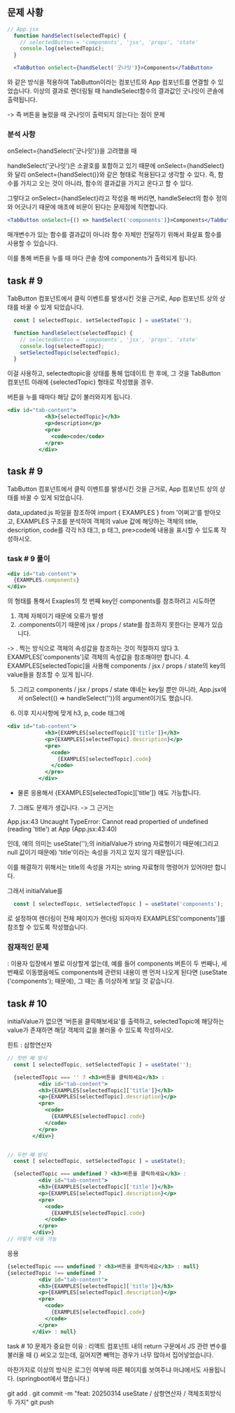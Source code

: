 ## 문제 사황

``` jsx
// App.jsx
  function handSelect(selectedTopic) {
    // selectedButton = 'components', 'jsx', 'props', 'state'
    console.log(selectedTopic);
  }

  <TabButton onSelect={handSelect('굿나잇')}>Components</TabButton>
```
와 같은 방식을 적용하여 TabButton이라는 컴포넌트와 App 컴포넌트를 연결할 수 있었습니다.
이상의 결과로 렌더링될 때 handleSelect함수의 결과값인 굿나잇이 콘솔에 출력됩니다.

-> 즉 버튼을 눌렀을 때 굿나잇이 출력되지 않는다는 점이 문제

### 분석 사항

onSelect={handSelect('굿나잇')}을 고려했을 때

handleSelect('굿나잇')은 소괄호를 포함하고 있기 때문에 onSelect={handSelect}와 달리
onSelect={handSelect()}와 같은 형태로 적용된다고 생각할 수 있다.
즉, 함수를 가지고 오는 것이 아니라, 함수의 결과값을 가지고 온다고 할 수 있다.

그렇다고 onSelect={handSelect}라고 작성을 해 버리면, handleSelect의 함수 정의와 
어긋나기 때문에 애초에 비문이 된다는 문제점에 직면합니다.


``` jsx
<TabButton onSelect={() => handSelect('components')}>Components</TabButton>
```

매개변수가 있는 함수를 결과값이 아니라 함수 자체만 전달하기 위해서 화살표 함수를 사용할 수 있습니다.

이를 통해 버튼을 누를 때 마다 콘솔 창에 components가 출력되게 됩니다.

## task # 9

TabButton 컴포넌트에서 클릭 이벤트를 발생시킨 것을 근거로, App 컴포넌트 상의 상태를 바꿀 수 있게 되었습니다.

``` jsx
  const [ selectedTopic, setSelectedTopic ] = useState('');

  function handleSelect(selectedTopic) {
    // selectedButton = 'components', 'jsx', 'props', 'state'
    console.log(selectedTopic);
    setSelectedTopic(selectedTopic);
  }
```
이걸 사용하고, selectedtopic을 상태를 통해 업데이트 한 후에,
그 것을 TabButton 컴포넌트 아래에 {selectedTopic} 형태로 작성했을 경우.

버튼을 누를 때마다 해당 값이 불러와지게 됩니다.

``` jsx
<div id="tab-content">
            <h3>{selectedTopic}</h3>
            <p>description</p>
            <pre>
              <code>code</code>
            </pre>
          </div>
```

## task # 9

TabButton 컴포넌트에서 클릭 이벤트를 발생시킨 것을 근거로, App 컴포넌트 상의 상태를 바꿀 수 있게 되었습니다.

data_updated.js 파일을 참조하여 import { EXAMPLES } from '어쩌고'를 받아오고, EXAMPLES 구조를 분석하여
객체의 value 값에 해당하는 객체의 title, description, code를 각각 h3 태그, p 태그, pre>code에 내용을 표시할 수 있도록 작성하시오.

### task # 9 풀이

``` jsx
<div id="tab-content">
  {EXAMPLES.components}
</div>
```
의 형태를 통해서 Exaples의 첫 번째 key인 components를 참조하려고 시도하면

1. 객체 자체이기 때문에 오류가 발생
2. .components이기 때문에 jsx / props / state를 참조하지 못한다는 문제가 있습니다.

  -> . 찍는 방식으로 객체의 속성값을 참조하는 것이 적절하지 않다
3. EXAMPLES['components']로 객체의 속성값을 참조해야만 합니다.
4. EXAMPLES[selectedTopic]을 사용해 components / jsx / props / state의 key의 value들을 참조할 수 있게 됩니다.

5. 그리고 components / jsx / props / state 얘네는 key일 뿐만 아니라, App.jsx에서 onSelect{() => handleSelect('')}의 argument이기도 했습니다.

6. 이후 지시사항에 맞게 h3, p, code 태그에
``` jsx
<div id="tab-content">
            <h3>{EXAMPLES[selectedTopic]['title']}</h3>
            <p>{EXAMPLES[selectedTopic].description}</p>
            <pre>
              <code>
                {EXAMPLES[selectedTopic].code}
              </code>
            </pre>
          </div>
```

* 물론 응용해서 {EXAMPLES[selectedTopic]['title']} 얘도 가능합니다.

7. 그래도 문제가 생깁니다. -> 그 근거는 

App.jsx:43 Uncaught TypeError: Cannot read propertied of undefined (reading 'title')
  at App (App.jsx:43:40)

인데, 얘의 의미는 useState('');의 initialValue가 string 자료형이기 때문에(그리고 null 값이기 때문에) 'title'이라는 속성을 가지고 있지 않기 때문입니다.

이를 해결하기 위해서는 title의 속성을 가지는 string 자료형의 명령어가 있어야만 합니다.

그래서 initialValue를

``` jsx
  const [ selectedTopic, setSelectedTopic ] = useState('components');
```
로 설정하여 렌더링이 전체 페이지가 렌더링 되자마자 EXAMPLES['components']를 참조할 수 있도록 작성했습니다.

### 잠재적인 문제

: 이용자 입장에서 별로 이상할게 없는데, 예를 들어 components 버튼이 두 번째나, 세 번째로 이동했음에도 components에 관련되 내용이
맨 먼저 나오게 된다면 (useState ('components'); 때문에), 그 때는 좀 이상하게 보일 것 같습니다.

## task # 10

initialValue가 없으면 '버튼을 클릭해보세요'를 출력하고, selectedTopic에 해당하는 value가 존재하면 해당 객체의 값을 불러올 수 있도록 작성하시오.

힌트 : 삼항연산자

``` jsx
// 첫번 째 방식
  const [ selectedTopic, setSelectedTopic ] = useState('');

  {selectedTopic === '' ? <h3>버튼을 클릭하세요</h3> :
          <div id="tab-content">
          <h3>{EXAMPLES[selectedTopic]['title']}</h3>
          <p>{EXAMPLES[selectedTopic].description}</p>
          <pre>
            <code>
              {EXAMPLES[selectedTopic].code}
            </code>
          </pre>
        </div>}


// 두번 째 방식
  const [ selectedTopic, setSelectedTopic ] = useState();

  {selectedTopic === undefined ? <h3>버튼을 클릭하세요</h3> :
          <div id="tab-content">
          <h3>{EXAMPLES[selectedTopic]['title']}</h3>
          <p>{EXAMPLES[selectedTopic].description}</p>
          <pre>
            <code>
              {EXAMPLES[selectedTopic].code}
            </code>
          </pre>
        </div>}
// 이렇게 사용 가능
```
응용
``` jsx
{selectedTopic === undefined ? <h3>버튼을 클릭하세요</h3> : null}
{selectedTopic !== undefined ?
          <div id="tab-content">
          <h3>{EXAMPLES[selectedTopic]['title']}</h3>
          <p>{EXAMPLES[selectedTopic].description}</p>
          <pre>
            <code>
              {EXAMPLES[selectedTopic].code}
            </code>
          </pre>
        </div> : null}
```

task # 10 문제가 중요한 이유 : 리액트 컴포넌트 내의 return 구문에서 JS 관련 변수를 불러올 때 {} 써오고 있는데,
길어지면 빼먹는 경우가 너무 많아서 집어넣었습니다.

마찬가지로 이상의 방식은 로그인 여부에 따른 페이지를 보여주냐 마냐에서도 사용됩니다.
(springboot에서 했습니다.)

git add .
git commit -m "feat: 20250314 useState / 삼항연산자 / 객체조회방식 두 가지"
git push